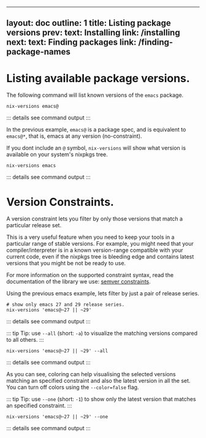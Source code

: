 ______________________________________________________________________

## layout: doc outline: 1 title: Listing package versions prev: text: Installing link: /installing next: text: Finding packages link: /finding-package-names

# Listing available package versions.

The following command will list known versions of the `emacs` package.

```shell
nix-versions emacs@
```

::: details see command output
:::

In the previous example, `emacs@` is a package spec, and is equivalent to `emacs@*`, that is, emacs at any version (no-constraint).

If you dont include an `@` symbol, `nix-versions` will show what version is available on your system's
nixpkgs tree.

```shell
nix-versions emacs
```

::: details see command output
:::

# Version Constraints.

A version constraint lets you filter by only those versions that match a particular release set.

This is a very useful feature when you need to keep your tools in a particular range of stable versions.
For example, you might need that your compiler/interpreter is in a known version-range compatible with your current code, even if the nixpkgs tree is bleeding edge and contains latest versions that you might be not be ready to use.

For more information on the supported constraint syntax, read the documentation of the library we use:  [semver constraints](https://github.com/Masterminds/semver?tab=readme-ov-file#checking-version-constraints).

Using the previous emacs example, lets filter by just a pair of release series.

```shell
# show only emacs 27 and 29 release series.
nix-versions 'emacs@~27 || ~29'
```

::: details see command output
:::

::: tip Tip: use `--all` (short: `-a`) to visualize the matching versions compared to all others.
:::

```shell
nix-versions 'emacs@~27 || ~29' --all
```

::: details see command output
:::

As you can see, coloring can help visualising the selected versions matching an specified constraint and also
the latest version in all the set. You can turn off colors using the `--color=false` flag.

::: tip Tip: use `--one` (short: `-1`) to show only the latest version that matches an specified constraint.
:::

```shell
nix-versions 'emacs@~27 || ~29' --one
```

::: details see command output
:::
